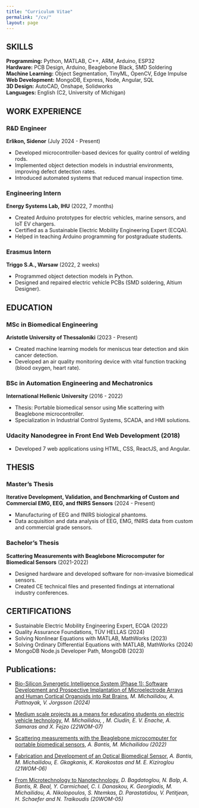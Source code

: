 ```yaml
---
title: "Curriculum Vitae"
permalink: "/cv/"
layout: page
---
```


## SKILLS

**Programming:** Python, MATLAB, C++, ARM, Arduino, ESP32  
**Hardware:** PCB Design, Arduino, Beaglebone Black, SMD Soldering  
**Machine Learning:** Object Segmentation, TinyML, OpenCV, Edge Impulse  
**Web Development:** MongoDB, Express, Node, Angular, SQL  
**3D Design:** AutoCAD, Onshape, Solidworks  
**Languages:** English (C2, University of Michigan)  

## WORK EXPERIENCE

### R&D Engineer  
**Erlikon, Sidenor** (July 2024 - Present)  
- Developed microcontroller-based devices for quality control of welding rods.  
- Implemented object detection models in industrial environments, improving defect detection rates.  
- Introduced automated systems that reduced manual inspection time.  

### Engineering Intern  
**Energy Systems Lab, IHU** (2022, 7 months)  
- Created Arduino prototypes for electric vehicles, marine sensors, and IoT EV chargers.  
- Certified as a Sustainable Electric Mobility Engineering Expert (ECQA).  
- Helped in teaching Arduino programming for postgraduate students.  

### Erasmus Intern  
**Triggo S.A., Warsaw** (2022, 2 weeks)  
- Programmed object detection models in Python.  
- Designed and repaired electric vehicle PCBs (SMD soldering, Altium Designer).  

## EDUCATION

### MSc in Biomedical Engineering  
**Aristotle University of Thessaloniki** (2023 - Present)  
- Created machine learning models for meniscus tear detection and skin cancer detection.  
- Developed an air quality monitoring device with vital function tracking (blood oxygen, heart rate).  

### BSc in Automation Engineering and Mechatronics  
**International Hellenic University** (2016 - 2022)  
- Thesis: Portable biomedical sensor using Mie scattering with Beaglebone microcontroller.  
- Specialization in Industrial Control Systems, SCADA, and HMI solutions.  

### Udacity Nanodegree in Front End Web Development (2018)  
- Developed 7 web applications using HTML, CSS, ReactJS, and Angular.  

## THESIS

### Master’s Thesis  
**Iterative Development, Validation, and Benchmarking of Custom and Commercial EMG, EEG, and fNIRS Sensors** (2024 - Present)  
- Manufacturing of EEG and fNIRS biological phantoms.
- Data acquisition and data analysis of EEG, EMG, fNIRS data from custom and commercial grade sensors.   

### Bachelor’s Thesis  
**Scattering Measurements with Beaglebone Microcomputer for Biomedical Sensors** (2021-2022)  
- Designed hardware and developed software for non-invasive biomedical sensors.  
- Created CE technical files and presented findings at international industry conferences.  

## CERTIFICATIONS

- Sustainable Electric Mobility Engineering Expert, ECQA (2022)  
- Quality Assurance Foundations, TÜV HELLAS (2024)  
- Solving Nonlinear Equations with MATLAB, MathWorks (2023)  
- Solving Ordinary Differential Equations with MATLAB, MathWorks (2024)  
- MongoDB Node.js Developer Path, MongoDB (2023)  


## **Publications:**
* [Bio-Silicon Synergetic Intelligence System (Phase 1): Software Development and Prospective Implantation of Microelectrode Arrays and Human Cortical Organoids into Rat Brains](https://www.researchgate.net/publication/379048160_Bio-Silicon_Synergetic_Intelligence_System_Phase_1_Software_Development_and_Prospective_Implantation_of_Microelectrode_Arrays_and_Human_Cortical_Organoids_into_Rat_Brains), _M. Michailidou, A. Pattnayak, V. Jorgsson (2024)_

* [Medium scale projects as a means for educating students on electric vehicle technology](http://microengineering.iem.ihu.gr/WoMGREECE/2022_WOM_Proceedings.pdf), _M. Michailidou, , M. Ciudin, E. V. Enache, A. Samaras
and X. Fejzo (22WOM-07)_

* [Scattering measurements with the Beaglebone microcomputer for portable biomedical sensors](http://microengineering.iem.ihu.gr/repo/2022MichailidouBantis.pdf), _A. Bantis, M. Michailidou (2022)_


* [Fabrication and Development of an Optical Biomedical Sensor](http://www.microengineering.teithe.gr/WoMGREECE2021/2021_WOM_Proceedings.pdf), _A. Bantis, M. Michailidou, E. Gkagkanis, K. Karakostas and M. E. Kiziroglou (21WOM-06)_


* [From Microtechnology to Nanotechnology](http://www.microengineering.teithe.gr/WoMGREECE2020/2020_WOM_Proceedings.pdf), _D. Bagdatoglou, N. Balp, A. Bantis, R. Beal, Y. Carmichael, C. I. Danaskou, K. Georgiadis, M. Michailidou, A. Nikolopoulos, S. Ntemkas, D. Parastatidou, V. Petitjean, H. Schaefer and N. Traikoudis (20WOM-05)_

